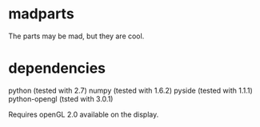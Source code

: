 madparts
========

The parts may be mad, but they are cool.

dependencies
============
python (tested with 2.7)
numpy (tested with 1.6.2)
pyside (tested with 1.1.1)
python-opengl (tsted with 3.0.1)

Requires openGL 2.0 available on the display.
